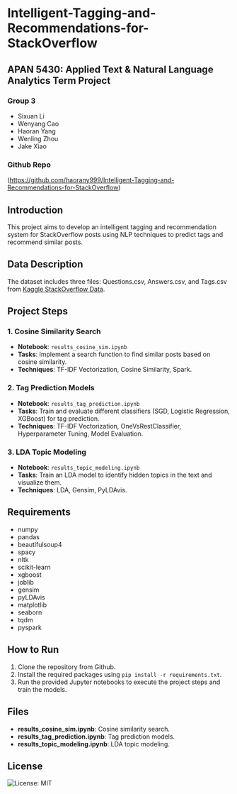 # Intelligent-Tagging-and-Recommendations-for-StackOverflow

## APAN 5430: Applied Text & Natural Language Analytics Term Project

### Group 3
- Sixuan Li
- Wenyang Cao
- Haoran Yang
- Wenling Zhou
- Jake Xiao

### Github Repo
(https://github.com/haorany999/Intelligent-Tagging-and-Recommendations-for-StackOverflow)

## Introduction
This project aims to develop an intelligent tagging and recommendation system for StackOverflow posts using NLP techniques to predict tags and recommend similar posts.

## Data Description
The dataset includes three files: Questions.csv, Answers.csv, and Tags.csv from [Kaggle StackOverflow Data](https://www.kaggle.com/datasets/stackoverflow/stacksample/data).

## Project Steps

### 1. Cosine Similarity Search
- **Notebook**: `results_cosine_sim.ipynb`
- **Tasks**: Implement a search function to find similar posts based on cosine similarity.
- **Techniques**: TF-IDF Vectorization, Cosine Similarity, Spark.

### 2. Tag Prediction Models
- **Notebook**: `results_tag_prediction.ipynb`
- **Tasks**: Train and evaluate different classifiers (SGD, Logistic Regression, XGBoost) for tag prediction.
- **Techniques**: TF-IDF Vectorization, OneVsRestClassifier, Hyperparameter Tuning, Model Evaluation.

### 3. LDA Topic Modeling
- **Notebook**: `results_topic_modeling.ipynb`
- **Tasks**: Train an LDA model to identify hidden topics in the text and visualize them.
- **Techniques**: LDA, Gensim, PyLDAvis.

## Requirements
- numpy
- pandas
- beautifulsoup4
- spacy
- nltk
- scikit-learn
- xgboost
- joblib
- gensim
- pyLDAvis
- matplotlib
- seaborn
- tqdm
- pyspark

## How to Run
1. Clone the repository from Github.
2. Install the required packages using `pip install -r requirements.txt`.
3. Run the provided Jupyter notebooks to execute the project steps and train the models.

## Files
- **results_cosine_sim.ipynb**: Cosine similarity search.
- **results_tag_prediction.ipynb**: Tag prediction models.
- **results_topic_modeling.ipynb**: LDA topic modeling.

## License

![License: MIT](https://img.shields.io/badge/License-MIT-green.svg?style=for-the-badge)




